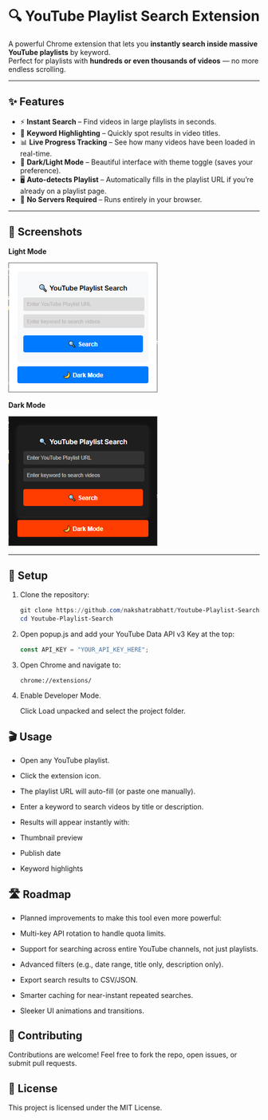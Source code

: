 # 🔍 YouTube Playlist Search Extension  

A powerful Chrome extension that lets you **instantly search inside massive YouTube playlists** by keyword.  
Perfect for playlists with **hundreds or even thousands of videos** — no more endless scrolling.  

---

## ✨ Features
- ⚡ **Instant Search** – Find videos in large playlists in seconds.  
- 🎯 **Keyword Highlighting** – Quickly spot results in video titles.  
- 📊 **Live Progress Tracking** – See how many videos have been loaded in real-time.  
- 🎨 **Dark/Light Mode** – Beautiful interface with theme toggle (saves your preference).  
- 🖥 **Auto-detects Playlist** – Automatically fills in the playlist URL if you’re already on a playlist page.  
- 🔑 **No Servers Required** – Runs entirely in your browser.  

---

## 📸 Screenshots

**Light Mode**

![Light Mode Screenshot](screenshots/light-mode.png)

**Dark Mode**

![Dark Mode Screenshot](screenshots/dark-mode.png)

---

## 🚀 Setup

1. Clone the repository:
   ```powershell
   git clone https://github.com/nakshatrabhatt/Youtube-Playlist-Search.git
   cd Youtube-Playlist-Search
   ```
2. Open popup.js and add your YouTube Data API v3 Key at the top:
    ```javascript   
    const API_KEY = "YOUR_API_KEY_HERE";
    ```
3. Open Chrome and navigate to:

    ```
    chrome://extensions/
    ```

4. Enable Developer Mode.

    Click Load unpacked and select the project folder.

## 🎬 Usage

- Open any YouTube playlist.

- Click the extension icon.

- The playlist URL will auto-fill (or paste one manually).

- Enter a keyword to search videos by title or description.

- Results will appear instantly with:

- Thumbnail preview

- Publish date

- Keyword highlights

## 🛣 Roadmap

* Planned improvements to make this tool even more powerful:

* Multi-key API rotation to handle quota limits.

* Support for searching across entire YouTube channels, not just playlists.

* Advanced filters (e.g., date range, title only, description only).

* Export search results to CSV/JSON.

* Smarter caching for near-instant repeated searches.

* Sleeker UI animations and transitions.

## 🤝 Contributing

Contributions are welcome!
Feel free to fork the repo, open issues, or submit pull requests.

## 📜 License

This project is licensed under the MIT License.